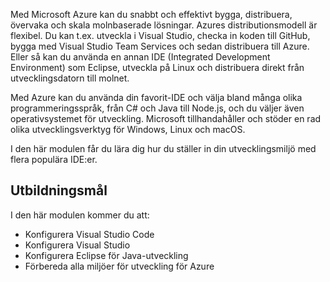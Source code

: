 Med Microsoft Azure kan du snabbt och effektivt bygga, distribuera, övervaka och skala molnbaserade lösningar. Azures distributionsmodell är flexibel. Du kan t.ex. utveckla i Visual Studio, checka in koden till GitHub, bygga med Visual Studio Team Services och sedan distribuera till Azure. Eller så kan du använda en annan IDE (Integrated Development Environment) som Eclipse, utveckla på Linux och distribuera direkt från utvecklingsdatorn till molnet.

Med Azure kan du använda din favorit-IDE och välja bland många olika programmeringsspråk, från C# och Java till Node.js, och du väljer även operativsystemet för utveckling. Microsoft tillhandahåller och stöder en rad olika utvecklingsverktyg för Windows, Linux och macOS. 

I den här modulen får du lära dig hur du ställer in din utvecklingsmiljö med flera populära IDE:er.

## <a name="learning-objectives"></a>Utbildningsmål

I den här modulen kommer du att:

- Konfigurera Visual Studio Code
- Konfigurera Visual Studio
- Konfigurera Eclipse för Java-utveckling
- Förbereda alla miljöer för utveckling för Azure
